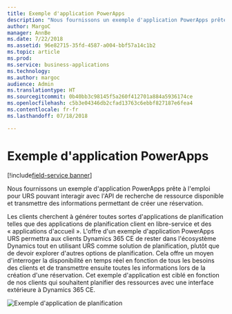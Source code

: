 ```yaml
---
title: Exemple d'application PowerApps
description: "Nous fournissons un exemple d'application PowerApps prête à l'emploi pour URS pouvant interagir avec l'API de recherche de ressource disponible et transmettre des informations permettant de créer une réservation."
author: MargoC
manager: AnnBe
ms.date: 7/22/2018
ms.assetid: 96e82715-35fd-4587-a004-bbf57a14c1b2
ms.topic: article
ms.prod: 
ms.service: business-applications
ms.technology: 
ms.author: margoc
audience: Admin
ms.translationtype: HT
ms.sourcegitcommit: 0b40bb3c98145f5a260f412701a884a5936174ce
ms.openlocfilehash: c5b3e04346db2cfad13763c6ebbf827187e6fea4
ms.contentlocale: fr-fr
ms.lasthandoff: 07/18/2018

---
```


#  <a name="powerapps-sample-app"></a>Exemple d'application PowerApps

[!include[field-service banner](../../../includes/field-service.md)]



Nous fournissons un exemple d'application PowerApps prête à l'emploi pour URS pouvant interagir avec l'API de recherche de ressource disponible et transmettre des informations permettant de créer une réservation.

Les clients cherchent à générer toutes sortes d'applications de planification telles que des applications de planification client en libre-service et des « applications d'accueil ». L'offre d'un exemple d'application PowerApps URS permettra aux clients Dynamics 365 CE de rester dans l'écosystème Dynamics tout en utilisant URS comme solution de planification, plutôt que de devoir explorer d'autres options de planification. Cela offre un moyen d'interroger la disponibilité en temps réel en fonction de tous les besoins des clients et de transmettre ensuite toutes les informations lors de la création d'une réservation. Cet exemple d'application est ciblé en fonction de nos clients qui souhaitent planifier des ressources avec une interface extérieure à Dynamics 365 CE.

![](media/powerapps-sample-app-1.png "Exemple d'application de planification")
<!-- picture -->


